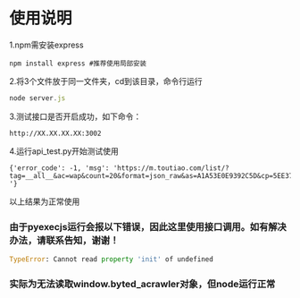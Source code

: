 # 使用说明

1.npm需安装express

`npm install express #推荐使用局部安装  `

2.将3个文件放于同一文件夹，cd到该目录，命令行运行

```javascript
node server.js
```

3.测试接口是否开启成功，如下命令：

```
http://XX.XX.XX.XX:3002
```



4.运行api_test.py开始测试使用

```
{'error_code': -1, 'msg': 'https://m.toutiao.com/list/?tag=__all__&ac=wap&count=20&format=json_raw&as=A1A53E0E9392C5D&cp=5EE3729CA58D3E1&max_behot_time=1591940030&_signature=q0yg5AAgEBBUs18btVJzAqtMIfAAPW-'}
```

以上结果为正常使用


### 由于pyexecjs运行会报以下错误，因此这里使用接口调用。如有解决办法，请联系告知，谢谢！
```python
TypeError: Cannot read property 'init' of undefined
```
### 实际为无法读取window.byted_acrawler对象，但node运行正常

